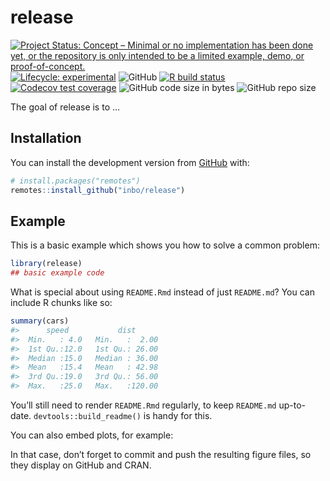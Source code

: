 # release

<!-- badges: start -->

[![Project Status: Concept – Minimal or no implementation has been done
yet, or the repository is only intended to be a limited example, demo,
or
proof-of-concept.](https://www.repostatus.org/badges/latest/concept.svg)](https://www.repostatus.org/#concept)
[![Lifecycle:
experimental](https://img.shields.io/badge/lifecycle-experimental-orange.svg)](https://www.tidyverse.org/lifecycle/#experimental)
![GitHub](https://img.shields.io/github/license/inbo/release) [![R build
status](https://github.com/inbo/release/workflows/R-CMD-check/badge.svg)](https://github.com/inbo/release/actions)
[![Codecov test
coverage](https://codecov.io/gh/inbo/release/branch/master/graph/badge.svg)](https://codecov.io/gh/inbo/release?branch=master)
![GitHub code size in
bytes](https://img.shields.io/github/languages/code-size/inbo/release.svg)
![GitHub repo
size](https://img.shields.io/github/repo-size/inbo/release.svg)
<!-- badges: end -->

The goal of release is to …

## Installation

You can install the development version from
[GitHub](https://github.com/) with:

``` r
# install.packages("remotes")
remotes::install_github("inbo/release")
```

## Example

This is a basic example which shows you how to solve a common problem:

``` r
library(release)
## basic example code
```

What is special about using `README.Rmd` instead of just `README.md`?
You can include R chunks like so:

``` r
summary(cars)
#>      speed           dist       
#>  Min.   : 4.0   Min.   :  2.00  
#>  1st Qu.:12.0   1st Qu.: 26.00  
#>  Median :15.0   Median : 36.00  
#>  Mean   :15.4   Mean   : 42.98  
#>  3rd Qu.:19.0   3rd Qu.: 56.00  
#>  Max.   :25.0   Max.   :120.00
```

You’ll still need to render `README.Rmd` regularly, to keep `README.md`
up-to-date. `devtools::build_readme()` is handy for this.

You can also embed plots, for example:

In that case, don’t forget to commit and push the resulting figure
files, so they display on GitHub and CRAN.
